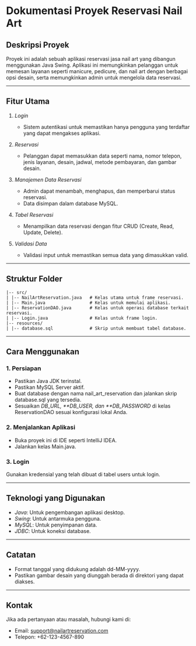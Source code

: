 # Dokumentasi Proyek Reservasi Nail Art

## Deskripsi Proyek

Proyek ini adalah sebuah aplikasi reservasi jasa nail art yang dibangun menggunakan Java Swing. Aplikasi ini memungkinkan pelanggan untuk memesan layanan seperti manicure, pedicure, dan nail art dengan berbagai opsi desain, serta memungkinkan admin untuk mengelola data reservasi.

---

## Fitur Utama

1. _Login_

   - Sistem autentikasi untuk memastikan hanya pengguna yang terdaftar yang dapat mengakses aplikasi.

2. _Reservasi_

   - Pelanggan dapat memasukkan data seperti nama, nomor telepon, jenis layanan, desain, jadwal, metode pembayaran, dan gambar desain.

3. _Manajemen Data Reservasi_

   - Admin dapat menambah, menghapus, dan memperbarui status reservasi.
   - Data disimpan dalam database MySQL.

4. _Tabel Reservasi_

   - Menampilkan data reservasi dengan fitur CRUD (Create, Read, Update, Delete).

5. _Validasi Data_
   - Validasi input untuk memastikan semua data yang dimasukkan valid.

---

## Struktur Folder

```puml
|-- src/
| |-- NailArtReservation.java   # Kelas utama untuk frame reservasi.
| |-- Main.java                 # Kelas untuk memulai aplikasi.
| |-- ReservationDAO.java       # Kelas untuk operasi database terkait reservasi.
| |-- Login.java                # Kelas untuk frame login.
|-- resources/
| |-- database.sql              # Skrip untuk membuat tabel database.

```

---

## Cara Menggunakan

### 1. Persiapan

- Pastikan Java JDK terinstal.
- Pastikan MySQL Server aktif.
- Buat database dengan nama nail_art_reservation dan jalankan skrip database.sql yang tersedia.
- Sesuaikan _DB_URL, **DB_USER, dan **DB_PASSWORD_ di kelas ReservationDAO sesuai konfigurasi lokal Anda.

### 2. Menjalankan Aplikasi

- Buka proyek ini di IDE seperti IntelliJ IDEA.
- Jalankan kelas Main.java.

### 3. Login

Gunakan kredensial yang telah dibuat di tabel users untuk login.

---

## Teknologi yang Digunakan

- _Java_: Untuk pengembangan aplikasi desktop.
- _Swing_: Untuk antarmuka pengguna.
- _MySQL_: Untuk penyimpanan data.
- _JDBC_: Untuk koneksi database.

---

## Catatan

- Format tanggal yang didukung adalah dd-MM-yyyy.
- Pastikan gambar desain yang diunggah berada di direktori yang dapat diakses.

---

## Kontak

Jika ada pertanyaan atau masalah, hubungi kami di:

- Email: support@nailartreservation.com
- Telepon: +62-123-4567-890
